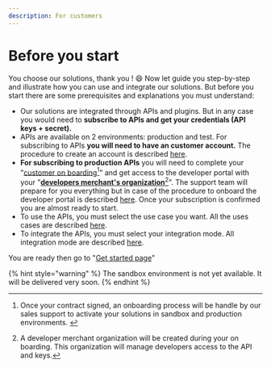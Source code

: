 ```yaml
---
description: For customers
---
```


# Before you start

You choose our solutions, thank you ! :smile: Now let guide you  step-by-step and illustrate how you can use and integrate our solutions. But before you start there are some prerequisites and explanations you must understand:

* Our solutions are integrated through APIs and plugins. But in any case you would need to **subscribe to APIs and get your credentials (API keys + secret).**
* APIs are available on 2 environments: production and test. For subscribing to APIs **you will need to have an customer account.** The procedure to create an account is described [here](account-creation.md).
* **For subscribing to production APIs** you will need to complete your "[customer on boarding](#user-content-fn-1)[^1]" and get access to the developer portal with your "[**developers merchant's organization**](#user-content-fn-2)[^2]". The support team will prepare for you everything but in case of the procedure to onboard the developer portal is described [here](on-boarding-api.md). Once your subscription is confirmed you are almost ready to start.
* To use the APIs, you must select the use case you want. All the uses cases are described [here](broken-reference).
* To integrate the APIs, you must select your integration mode. All integration mode are described [here](broken-reference).   &#x20;

You are ready then go to "[Get started page](../get-started/)"

{% hint style="warning" %}
The sandbox environment is not yet available. It will be delivered very soon.
{% endhint %}



[^1]: Once your contract signed, an onboarding process will be handle by our sales support to activate your solutions in sandbox and production environments. &#x20;

[^2]: A developer merchant organization will be created during your on boarding. This organization will manage developers access to the API and keys.
